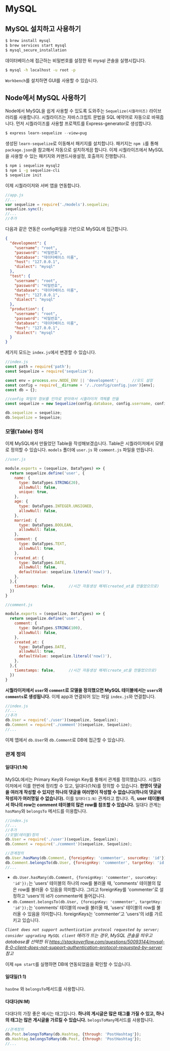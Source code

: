 # MySQL

## MySQL 설치하고 사용하기

```bash
$ brew install mysql
$ brew services start mysql
$ mysql_secure_installation
```

데이터베이스에 접근하는 비밀번호를 설정한 뒤 mysql 콘솔을 실행시킵니다.

```bash
$ mysql -h localhost -u root -p
```

`Workbench`를 설치하면 GUI를 사용할 수 있습니다.



## Node에서 MySQL 사용하기

Node에서 MySQL을 쉽게 사용할 수 있도록 도와주는 `Sequelize(시퀄라이즈)` 라이브러리를 사용합니다. 시퀄라이즈는 자바스크립트 문법을 SQL 예약어로 자동으로 바꿔줍니다. 먼저 시퀄라이즈를 사용할 프로젝트를 Express-generator로 생성합니다.

```javascript
$ express learn-sequelize --view=pug
```

생성된 `learn-sequelize`로 이동해서 패키지를 설치합니다. 패키지는 `npm i`를 통해 `package.json`을 참고해서 자동으로 설치하게끔 합니다. 이제 시퀄라이즈에서 MySQL을 사용할 수 있는 패키지와 커맨드사용설정, 호출까지 진행합니다.

```bash
$ npm i sequelize mysql2
$ npm i -g sequelize-cli
$ sequelize init
```

이제 시퀄라이저와 서버 앱을 연동합니다.

```javascript
//app.js
//...
var sequelize = require('./models').sequelize;
sequelize.sync();
//...
//추가
```

다음과 같은 연동은 config파일을 기반으로 MySQL에 접근합니다.

```json
{
  "development": {
    "username": "root",
    "password": "비밀번호",
    "database": "데이터베이스 이름",
    "host": "127.0.0.1",
    "dialect": "mysql"
  },
  "test": {
    "username": "root",
    "password": "비밀번호",
    "database": "데이터베이스 이름",
    "host": "127.0.0.1",
    "dialect": "mysql"
  },
  "production": {
    "username": "root",
    "password": "비밀번호",
    "database": "데이터베이스 이름",
    "host": "127.0.0.1",
    "dialect": "mysql"
  }
}

```

세가지 모드는 `index.js`에서 변경할 수 있습니다.

```javascript
//index.js
const path = require('path');
const Sequelize = require('sequelize');

const env = process.env.NODE_ENV || 'development';		//모드 설정
const config = require(__dirname + '/../config/config.json')[env];
const db = {};

//config 파일의 정보를 인자로 받아와서 시퀄라이저 객체를 만듦
const sequelize = new Sequelize(config.database, config.username, config.password, config);

db.sequelize = sequelize;
db.Sequelize = Sequelize;
```



### 모델(Table) 정의

이제 MySQL에서 만들었던 Table을 작성해보겠습니다. Table은 시퀄라이저에서 모델로 정의할 수 있습니다. `models` 폴더에 `user.js` 와 `comment.js` 파일을 만듭니다.

```javascript
//user.js

module.exports = (sequelize, DataTypes) => {
  return sequelize.define('user', {
    name: {
      type: DataTypes.STRING(20),
      allowNull: false,
      unique: true,
    },
    age: {
      type: DataTypes.INTEGER.UNSIGNED,
      allowNull: false,
    },
    married: {
      type: DataTypes.BOOLEAN,
      allowNull: false,
    },
    comment: {
      type: DataTypes.TEXT,
      allowNull: true,
    },
    created_at: {
      type: DataTypes.DATE,
      allowNull: false,
      defaultValue: sequelize.literal('now()'),
    },
  },{
    tiemstamps: false,      //시간 자동생성 해제(created_at을 만들었으므로)
  })
}
```

```javascript
//comment.js

module.exports = (sequelize, DataTypes) => {
  return sequelize.define('user', {
    comment: {
      type: DataTypes.STRING(100),
      allowNull: false,
    },
    created_at: {
      type: DataTypes.DATE,
      allowNull: true,
      defaultValue: sequelize.literal('now()'),
    },
  },{
    tiemstamps: false,      //시간 자동생성 해제(create_at을 만들었으므로)
  })
}
```

**시퀄라이저에서 `user`와 `comment`로 모델을 정의했으면 MySQL 테이블에서는 `users`와 `comments`로 생성됩니다.** 이제 app과 연결되어 있는 파일 `index.js`와 연결합니다. 

```javascript
//index.js
//...
//추가
db.User = require('./user')(sequelize, Sequelize);
db.Comment = require('./comment')(sequelize, Sequelize);
//...
```

이제 앱에서 `db.User`와 `db.Comment`로 DB에 접근할 수 있습니다. 

### 관계 정의

#### 일대다(1:N)

MySQL에서는 Primary Key와 Foreign Key를 통해서 관계를 정의했습니다. 시퀄라이저에서 이를 한번에 정리할 수 있고, 일대다(1:N)를 정의할 수 있습니다. **한명이 댓글을 여러개 작성할 수 있지만 하나의 댓글을 여러명이 작성할 수 없습니다(하나의 댓글에 작성자가 여러명일 수 없습니다).** 이를 `일대다(1:N)` 관계라고 합니다. 즉, **user 테이블에서 하나의 row는 comment 테이블의 많은 row를 참조할 수 있습니다.** 일대다 관계는 `hasMany`와 `belongsTo` 메서드를 이용합니다.

```javascript
//index.js
//...
//추가
//모델(테이블)정의
db.User = require('./user')(sequelize, Sequelize);
db.Comment = require('./comment')(sequelize, Sequelize);

//관계정의
db.User.hasMany(db.Comment, {foreignKey: 'commenter', sourceKey: 'id'});
db.Comment.belongsTo(db.User, {foreignKey: 'commenter', targetKey: 'id'});
//...
```

* `db.User.hasMany(db.Comment, {foreignKey: 'commenter', sourceKey: 'id'});`는 'users' 테이블의 하나의 row를 불러올 때, 'comments' 테이블의 많은 row를 불러올 수 있음을 의미합니다. 그리고 foreignKey를 'commenter'로 설정하고 'users'의 id가 commenter에 들어갑니다.
* `db.Comment.belongsTo(db.User, {foreignKey: 'commenter', targetKey: 'id'});`는 'comments' 테이블의 row을 불러올 때, 'users' 테이블의 row를 불러올 수 있음을 의미합니다. foreignKeys는 'commenter'고 'users'의 id를 가르키고 있습니다.

*`Client does not support authentication protocol requested by server; consider upgrading MySQL client` 에러가 뜨는 경우, MySQL 콘솔을 띄우고 database를 선택한 뒤 https://stackoverflow.com/questions/50093144/mysql-8-0-client-does-not-support-authentication-protocol-requested-by-server 참고*

이제 `npm start`를 실행하면 DB에 연동되었음을 확인할 수 있습니다.

#### 일대일(1:1)

`hasOne` 와 `belongsTo`메서드를 사용합니다.

#### 다대다(N:M)

다대다의 가장 좋은 예시는 태그입니다. **하나의 게시글은 많은 태그를 가질 수 있고, 하나의 태그는 많은 게시글을 가르킬 수 있습니다.** `belogsToMany`메서드를 사용합니다.

```javascript
//관계정의
db.Post.belongsToMany(db.Hashtag, {through: 'PostHashtag'});
db.Hashtag.belongsToMany(db.Post, {through: 'PostHashtag'});
//...
```